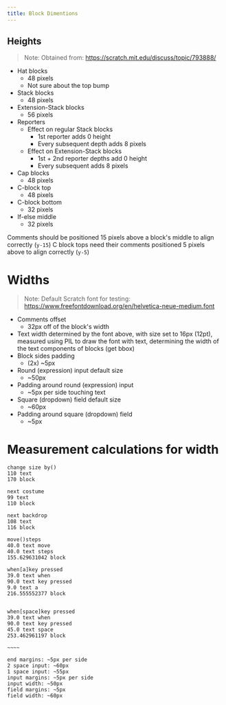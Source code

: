 ```yaml
---
title: Block Dimentions
---
```


## Heights

> Note: Obtained from: https://scratch.mit.edu/discuss/topic/793888/

- Hat blocks
	- 48 pixels
	- Not sure about the top bump
- Stack blocks
	- 48 pixels
- Extension-Stack blocks
	- 56 pixels
- Reporters
	- Effect on regular Stack blocks
		- 1st reporter adds 0 height
		- Every subsequent depth adds 8 pixels
	- Effect on Extension-Stack blocks
		- 1st + 2nd reporter depths add 0 height
		- Every subsequent adds 8 pixels
- Cap blocks
	- 48 pixels
- C-block top
	- 48 pixels
- C-block bottom
	- 32 pixels
- If-else middle
	- 32 pixels

Comments should be positioned 15 pixels above a block's middle to align correctly (`y-15`)
C block tops need their comments positioned 5 pixels above to align correctly (`y-5`)

# Widths

> Note: Default Scratch font for testing: https://www.freefontdownload.org/en/helvetica-neue-medium.font

- Comments offset
	- 32px off of the block's width
- Text width determined by the font above, with size set to 16px (12pt), measured using PIL to draw the font with text, determining the width of the text components of blocks (get bbox)
- Block sides padding
	- (2x) ~5px
- Round (expression) input default size
	- ~50px
- Padding around round (expression) input
	- ~5px per side touching text
- Square (dropdown) field default size
	- ~60px
- Padding around square (dropdown) field
	- ~5px

# Measurement calculations for width

```
change size by()
110 text
170 block

next costume
99 text
110 block

next backdrop
108 text
116 block

move()steps
40.0 text move
40.0 text steps
155.629631042 block

when[a]key pressed
39.0 text when
90.0 text key pressed
9.0 text a
216.555552377 block


when[space]key pressed
39.0 text when
90.0 text key pressed
45.0 text space
253.462961197 block

~~~~

end margins: ~5px per side
2 space input: ~60px
1 space input: ~55px
input margins: ~5px per side
input width: ~50px
field margins: ~5px
field width: ~60px
```